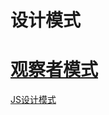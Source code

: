 # 设计模式  
# [观察者模式](./EventEmitter.js)
[JS设计模式](https://github.com/MuYunyun/blog/tree/master/Basic%20Skill/%E8%AE%BE%E8%AE%A1%E6%A8%A1%E5%BC%8F)
